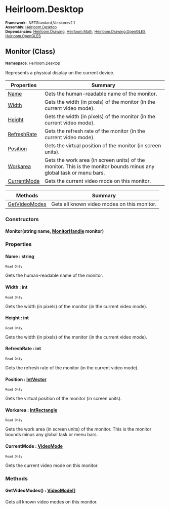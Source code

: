 # Heirloom.Desktop

<small>**Framework**: .NETStandard,Version=v2.1</small>  
<small>**Assembly**: [Heirloom.Desktop](../heirloom.desktop/heirloom.desktop.md)</small>  
<small>**Dependancies**: [Heirloom.Drawing](../Heirloom.Drawing/Heirloom.Drawing.md), [Heirloom.Math](../Heirloom.Math/Heirloom.Math.md), [Heirloom.Drawing.OpenGLES](../Heirloom.Drawing.OpenGLES/Heirloom.Drawing.OpenGLES.md), [Heirloom.OpenGLES](../Heirloom.OpenGLES/Heirloom.OpenGLES.md)</small>  

## Monitor (Class)
<small>**Namespace**: Heirloom.Desktop</sub></small>  

Represents a physical display on the current device.

| Properties | Summary |
|------------|---------|
| [Name](#NAM5943D12B) | Gets the human-readable name of the monitor. |
| [Width](#WID68924896) | Gets the width (in pixels) of the monitor (in the current video mode). |
| [Height](#HEIE098AAEB) | Gets the width (in pixels) of the monitor (in the current video mode). |
| [RefreshRate](#REFCFA57A9B) | Gets the refresh rate of the monitor (in the current video mode). |
| [Position](#POSF46C3C91) | Gets the virtual position of the monitor (in screen units). |
| [Workarea](#WOR837EBBDE) | Gets the work area (in screen units) of the monitor. This is the monitor bounds minus any global task or menu bars. |
| [CurrentMode](#CUR65B9D688) | Gets the current video mode on this monitor. |

| Methods | Summary |
|---------|---------|
| [GetVideoModes](#GETC531472F) | Gets all known video modes on this monitor. |

### Constructors

#### Monitor(string name, [MonitorHandle](heirloom.desktop.monitorhandle.md) monitor)

### Properties

#### <a name="NAM5943D12B"></a>Name : string

<small>`Read Only`</small>

Gets the human-readable name of the monitor.

#### <a name="WID68924896"></a>Width : int

<small>`Read Only`</small>

Gets the width (in pixels) of the monitor (in the current video mode).

#### <a name="HEIE098AAEB"></a>Height : int

<small>`Read Only`</small>

Gets the width (in pixels) of the monitor (in the current video mode).

#### <a name="REFCFA57A9B"></a>RefreshRate : int

<small>`Read Only`</small>

Gets the refresh rate of the monitor (in the current video mode).

#### <a name="POSF46C3C91"></a>Position : [IntVector](../heirloom.math/heirloom.math.intvector.md)

<small>`Read Only`</small>

Gets the virtual position of the monitor (in screen units).

#### <a name="WOR837EBBDE"></a>Workarea : [IntRectangle](../heirloom.math/heirloom.math.intrectangle.md)

<small>`Read Only`</small>

Gets the work area (in screen units) of the monitor. This is the monitor bounds minus any global task or menu bars.

#### <a name="CUR65B9D688"></a>CurrentMode : [VideoMode](heirloom.desktop.videomode.md)

<small>`Read Only`</small>

Gets the current video mode on this monitor.

### Methods

#### <a name="GETC531472F"></a>GetVideoModes() : [VideoMode[]](heirloom.desktop.videomode.md)


Gets all known video modes on this monitor.


